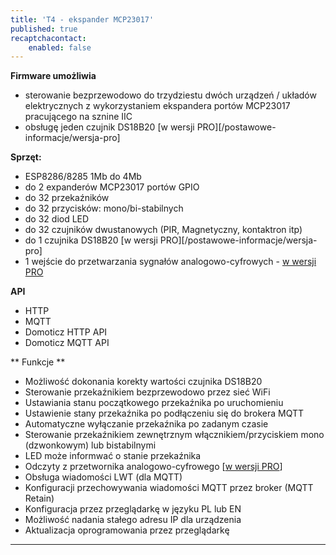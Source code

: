```yaml
---
title: 'T4 - ekspander MCP23017'
published: true
recaptchacontact:
    enabled: false
---
```


**Firmware umożliwia**

* sterowanie bezprzewodowo do trzydziestu dwóch urządzeń / układów elektrycznych z wykorzystaniem ekspandera portów MCP23017 pracującego na sznine IIC
* obsługę jeden czujnik DS18B20 [w wersji PRO][/postawowe-informacje/wersja-pro]

**Sprzęt:**
* ESP8286/8285 1Mb do 4Mb
* do 2 expanderów MCP23017 portów GPIO
* do 32 przekaźników
* do 32 przycisków: mono/bi-stabilnych
* do 32 diod LED
* do 32 czujników dwustanowych (PIR, Magnetyczny, kontaktron itp)
* do 1 czujnika DS18B20  [w wersji PRO][/postawowe-informacje/wersja-pro]
* 1 wejście do przetwarzania sygnałów analogowo-cyfrowych - [w wersji PRO](/postawowe-informacje/wersja-pro)

**API**
* HTTP
* MQTT
* Domoticz HTTP API
* Domoticz MQTT API

** Funkcje **
* Możliwość dokonania korekty wartości czujnika DS18B20
* Sterowanie przekaźnikiem bezprzewodowo przez sieć WiFi 
* Ustawiania stanu początkowego przekaźnika po uruchomieniu
* Ustawienie stany przekaźnika po podłączeniu się do brokera MQTT
* Automatyczne wyłączanie przekaźnika po zadanym czasie
* Sterowanie przekaźnikiem zewnętrznym włącznikiem/przyciskiem mono (dzwonkowym) lub bistabilnymi
* LED może informwać o stanie przekaźnika
* Odczyty z przetwornika analogowo-cyfrowego [[w wersji PRO](/postawowe-informacje/wersja-pro)]
* Obsługa wiadomości LWT (dla MQTT)
* Konfiguracji przechowywania wiadomości MQTT przez broker (MQTT Retain)
* Konfiguracja przez przeglądarkę w języku PL lub EN
* Możliwość nadania stałego adresu IP dla urządzenia
* Aktualizacja oprogramowania przez przeglądarkę




---